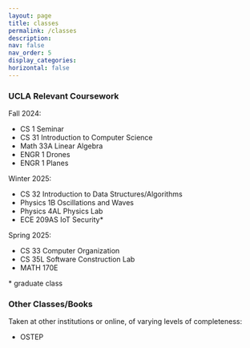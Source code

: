 ```yaml
---
layout: page
title: classes 
permalink: /classes
description: 
nav: false
nav_order: 5
display_categories: 
horizontal: false
---
```


### UCLA Relevant Coursework

Fall 2024:
- CS 1 Seminar
- CS 31 Introduction to Computer Science
- Math 33A Linear Algebra
- ENGR 1 Drones
- ENGR 1 Planes

Winter 2025:
- CS 32 Introduction to Data Structures/Algorithms
- Physics 1B Oscillations and Waves
- Physics 4AL Physics Lab
- ECE 209AS IoT Security*

Spring 2025:
- CS 33 Computer Organization
- CS 35L Software Construction Lab
- MATH 170E

\* graduate class

### Other Classes/Books
Taken at other institutions or online, of varying levels of completeness:
- OSTEP
